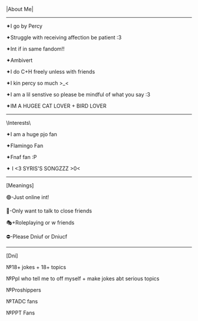 |About Me|

-------------

✦I go by Percy


✦Struggle with receiving affection be patient :3 

✦Int if in same fandom!!

✦Ambivert

✦I do C+H freely unless with friends

✦I kin percy so much >_<

✦I am a lil senstive so please be mindful of what you say :3

✦IM A HUGEE CAT LOVER + BIRD LOVER

---------------------------------
\Interests\

✦I am a huge pjo fan

✦Flamingo Fan

✦Fnaf fan :P

✦ I <3 SYRIS'S SONGZZZ >0<

------------------------------
[Meanings]

🟢-Just online int!

💬-Only want to talk to close friends

🎭+Roleplaying or w friends

⛔-Please Dniuf or Dniucf

------------------------------------
[Dni]

№18+ jokes + 18+ topics

№Ppl who tell me to off myself + make jokes abt serious topics 

№Proshippers

№TADC fans

№PPT Fans
